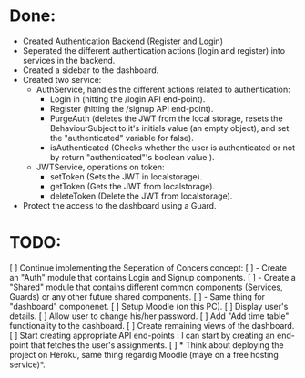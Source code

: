 # Done:
-   Created Authentication Backend (Register and Login)
-   Seperated the different authentication actions (login and register) into services in the backend.
-   Created a sidebar to the dashboard.
-   Created two service:
    - AuthService, handles the different actions related to authentication: 
        -   Login in (hitting the /login API end-point).
        -   Register (hitting the /signup API end-point).
        -   PurgeAuth (deletes the JWT from the local storage, resets the BehaviourSubject to it's initials value (an empty object), and set the "authenticated" variable for false).
        -   isAuthenticated (Checks whether the user is authenticated or not by return "authenticated"'s boolean value ).
    - JWTService, operations on token:
        - setToken (Sets the JWT in localstorage).
        - getToken (Gets the JWT from localstorage).
        - deleteToken (Delete the JWT from localstorage).
-   Protect the access to the dashboard using a Guard.

# TODO:
[ ]  Continue implementing the Seperation of Concers concept:
[ ]  - Create an "Auth" module that contains Login and Signup components.
[ ]  - Create a "Shared" module that contains different common components (Services, Guards) or any other future shared components.
[ ]  - Same thing for "dashboard" componenet.
[ ]  Setup Moodle (on this PC).
[ ]  Display user's details.
[ ]  Allow user to change his/her password.
[ ]  Add "Add time table" functionality to the dashboard.
[ ]  Create remaining views of the dashboard.
[ ]  Start creating appropriate API end-points : I can start by creating an end-point that fetches the user's     assignments.
[ ] * Think about deploying the project on Heroku, same thing regardig Moodle (maye on a free hosting service)*.